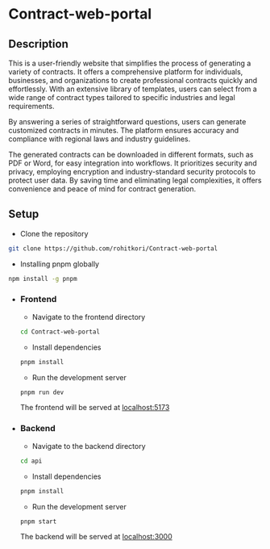 # Contract-web-portal

## Description

This is a user-friendly website that simplifies the process of generating a variety of contracts. It offers a comprehensive platform for individuals, businesses, and organizations to create professional contracts quickly and effortlessly. With an extensive library of templates, users can select from a wide range of contract types tailored to specific industries and legal requirements.

By answering a series of straightforward questions, users can generate customized contracts in minutes. The platform ensures accuracy and compliance with regional laws and industry guidelines. 

 The generated contracts can be downloaded in different formats, such as PDF or Word, for easy integration into workflows. It prioritizes security and privacy, employing encryption and industry-standard security protocols to protect user data. By saving time and eliminating legal complexities, it offers convenience and peace of mind for contract generation.


## Setup

- Clone the repository

```bash
git clone https://github.com/rohitkori/Contract-web-portal

```
- Installing pnpm globally

```bash
npm install -g pnpm

```

- ### Frontend

    - Navigate to the frontend directory

    ```bash
    cd Contract-web-portal 
    ```

    - Install dependencies

    ```bash
    pnpm install
    ```

    - Run the development server

    ```bash
    pnpm run dev
    ```

    The frontend will be served at [localhost:5173](http://127.0.0.1:5173/)

- ### Backend
    - Navigate to the backend directory

    ```bash
    cd api
    ```

    - Install dependencies

    ```bash
    pnpm install
    ```

    - Run the development server

    ```bash
    pnpm start
    ```

    The backend will be served at [localhost:3000](http://127.0.0.1:3000/)
